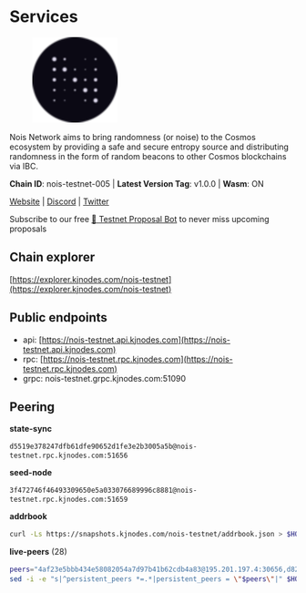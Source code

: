 # Services

<figure><img src="https://raw.githubusercontent.com/kj89/cosmos-images/main/logos/nois.png" width="150" alt=""><figcaption></figcaption></figure>

Nois Network aims to bring randomness (or noise)  to the Cosmos ecosystem by providing a safe and  secure entropy source and distributing randomness  in the form of random beacons to other Cosmos blockchains via IBC.

**Chain ID**: nois-testnet-005 | **Latest Version Tag**: v1.0.0 | **Wasm**: ON

[Website](https://nois.network) | [Discord](https://discord.gg/dHdpwtEb6F) | [Twitter](https://twitter.com/NoisRNG)



Subscribe to our free [🤖 Testnet Proposal Bot](https://t.me/kjnodes_testnet_proposal_bot) to never miss upcoming proposals


## Chain explorer
[https://explorer.kjnodes.com/nois-testnet](https://explorer.kjnodes.com/nois-testnet)

## Public endpoints

* api: [https://nois-testnet.api.kjnodes.com](https://nois-testnet.api.kjnodes.com)
* rpc: [https://nois-testnet.rpc.kjnodes.com](https://nois-testnet.rpc.kjnodes.com)
* grpc: nois-testnet.grpc.kjnodes.com:51090

## Peering

**state-sync**

```text
d5519e378247dfb61dfe90652d1fe3e2b3005a5b@nois-testnet.rpc.kjnodes.com:51656
```

**seed-node**

```text
3f472746f46493309650e5a033076689996c8881@nois-testnet.rpc.kjnodes.com:51659
```

**addrbook**
```bash
curl -Ls https://snapshots.kjnodes.com/nois-testnet/addrbook.json > $HOME/.noisd/config/addrbook.json
```

**live-peers** (28)
```bash
peers="4af23e5bbb434e58082054a7d97b41b62cdb4a83@195.201.197.4:30656,d82a26ef1cebfa8a57e7b06a4310b800740c1c6d@144.76.30.36:15648,d5519e378247dfb61dfe90652d1fe3e2b3005a5b@65.109.68.190:51656,00c205b11dc2d2295749810722bb2e995a24c0c1@95.216.14.58:60656,80cb3138f2f951077c1e70686bb4f59e00cb1fad@135.181.18.112:55726,4f4cbbb89deacb0a1f395050567e96bb70f4a1ff@142.132.152.46:41656,50c9ac024633c1f0fc461958dafa15e6b2541ffd@79.143.183.91:26656,711a4b20ce63e3a69725d27c73145519a2a1b559@161.97.159.68:17356,ac4b7c231061e9c7ad3b69bcfd722bc878b3d8d4@162.55.103.44:26636,f7c0a82105152107c0e516056d0672d01a3a8582@88.99.56.200:26656,40250630b11b62814410129ed5dc29221e141a2f@65.108.72.233:26156,65acf20f39df51e09027a2f204e359d57823a995@65.108.72.253:21656,1e9f3c5da72edebe751b108aa52657b190c8991d@65.108.225.158:17356,35498a9c47c2901a097161cd5abc5bc758aa1b5c@38.242.158.85:51656,6d6164cd45c7c65ab76abd40f5ff683f72e7f50f@65.109.92.241:40136,a87dc8b4e827a05fe5c46aea54999120c8252587@162.19.237.81:26656,af4401e79346aa7309d9e11080a5b71fd3cff283@65.109.56.215:26656,4f581b36aac37da8766c9de4dc533b0740eb498d@38.242.222.52:26656,d30a17b9980314aadefd270f7ca9e4b810e94aca@5.166.240.95:51656,5c2a752c9b1952dbed075c56c600c3a79b58c395@195.3.220.135:27286,eff2a3659d8190f2e3f0556d9829288d29e63296@65.108.233.109:17356,2403cecea3dc5c6bcac9ff964095ac673fbc02ef@65.109.39.223:26636,2b265b12688ea801b11672a47b67bb55433ccf37@185.198.27.109:26656,c60e7d9dffdc2b97e9d8b36861ff2e077c863482@65.108.2.41:60656,7eec6f0841541db4703053c478b2f8382fe824e0@89.233.108.200:26656,d2d2dd4427bde768bbc2701536942b8f1174877e@65.108.77.106:26899,5ecd40831e453845587cbd03534e68a7b9fc3576@65.109.92.79:21656,065caaf31329c02c0f8a32385e3c6a7f31e6b028@46.17.250.43:26656"
sed -i -e "s|^persistent_peers *=.*|persistent_peers = \"$peers\"|" $HOME/.noisd/config/config.toml
```
